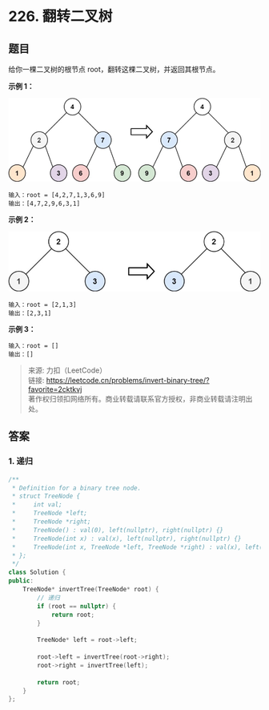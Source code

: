 # 226. 翻转二叉树

## 题目

给你一棵二叉树的根节点 root，翻转这棵二叉树，并返回其根节点。

**示例 1：**

![](image/image-20231022190534883.png)

```
输入：root = [4,2,7,1,3,6,9]
输出：[4,7,2,9,6,3,1]

```

**示例 2：**

![](image/image-20231022190545882.png)

```
输入：root = [2,1,3]
输出：[2,3,1]

```

**示例 3：**

```
输入：root = []
输出：[]

```

> 来源: 力扣（LeetCode）  
> 链接: <https://leetcode.cn/problems/invert-binary-tree/?favorite=2cktkvj>  
> 著作权归领扣网络所有。商业转载请联系官方授权，非商业转载请注明出处。

## 答案

### 1. 递归

```c++
/**
 * Definition for a binary tree node.
 * struct TreeNode {
 *     int val;
 *     TreeNode *left;
 *     TreeNode *right;
 *     TreeNode() : val(0), left(nullptr), right(nullptr) {}
 *     TreeNode(int x) : val(x), left(nullptr), right(nullptr) {}
 *     TreeNode(int x, TreeNode *left, TreeNode *right) : val(x), left(left), right(right) {}
 * };
 */
class Solution {
public:
    TreeNode* invertTree(TreeNode* root) {
        // 递归
        if (root == nullptr) {
            return root;
        }

        TreeNode* left = root->left;

        root->left = invertTree(root->right);
        root->right = invertTree(left);

        return root;
    }
};
```
